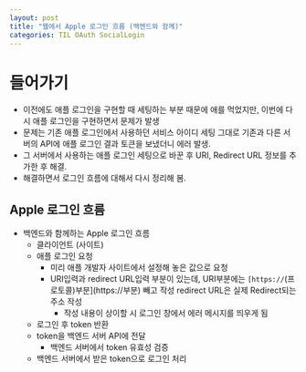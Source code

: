 ```yaml
---
layout: post
title: "웹에서 Apple 로그인 흐름 (백엔드와 함께)"
categories: TIL OAuth SocialLogin
---
```


# 들어가기

- 이전에도 애플 로그인을 구현할 때 세팅하는 부분 때문에 애를 먹었지만, 이번에 다시 애플 로그인을 구현하면서 문제가 발생
- 문제는 기존 애플 로그인에서 사용하던 서비스 아이디 세팅 그대로 기존과 다른 서버의 API에 애플 로그인 결과 토큰을 보냈더니 에러 발생.
- 그 서버에서 사용하는 애플 로그인 세팅으로 바꾼 후 URI, Redirect URL 정보를 추가한 후 해결.
- 해결하면서 로그인 흐름에 대해서 다시 정리해 봄.

## Apple 로그인 흐름

- 백엔드와 함께하는 Apple 로그인 흐름
    - 클라이언트 (사이트)
    - 애플 로그인 요청
        - 미리 애플 개발자 사이트에서 설정해 놓은 값으로 요청
        - URI입력과 redirect URL입력 부분이 있는데, URI부분에는 `[https://`(프로토콜)부분](https://부분) 빼고 작성 redirect URL은 실제 Redirect되는 주소 작성
            - 작성 내용이 상이할 시 로그인 창에서 에러 메시지를 띄우게 됨
    - 로그인 후 token 반환
    - token을 백엔드 서버 API에 전달
        - 백엔드 서버에서 token 유효성 검증
    - 백엔드 서버에서 받은 token으로 로그인 처리
